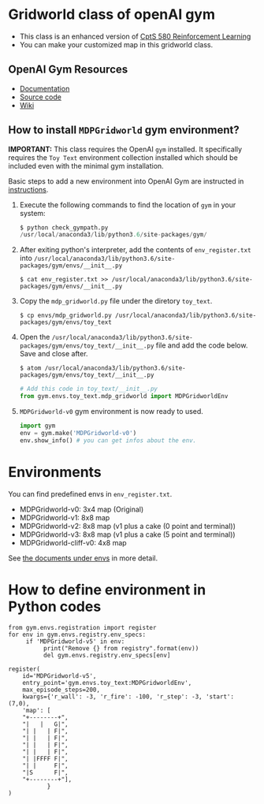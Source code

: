 # Gridworld class of openAI gym

- This class is an enhanced version of [CptS 580 Reinforcement Learning
](https://github.com/IRLL/reinforcement_learning_class)
- You can make your customized map in this gridworld class.

OpenAI Gym Resources
----------
* [Documentation](https://gym.openai.com/docs)
* [Source code](https://github.com/openai/gym)
* [Wiki](https://github.com/openai/gym/wiki)

How to install `MDPGridworld` gym environment?
-------------------------
**IMPORTANT:** This class requires the OpenAI `gym` installed. It specifically requires the `Toy Text` environment collection installed which should be included even with the minimal gym installation.

Basic steps to add a new environment into OpenAI Gym are instructed in 
[instructions](https://github.com/openai/gym/wiki/Environments).

1. Execute the following commands to find the location of `gym` in your system:

    ```python
    $ python check_gympath.py 
    /usr/local/anaconda3/lib/python3.6/site-packages/gym/
    ```

2. After exiting python's interpreter, add the contents of `env_register.txt` into `/usr/local/anaconda3/lib/python3.6/site-packages/gym/envs/__init__.py`


    ```
    $ cat env_register.txt >> /usr/local/anaconda3/lib/python3.6/site-packages/gym/envs/__init__.py
    ```

3. Copy the `mdp_gridworld.py` file under the diretory `toy_text`.

    ```
    $ cp envs/mdp_gridworld.py /usr/local/anaconda3/lib/python3.6/site-packages/gym/envs/toy_text
    ```

4. Open the `/usr/local/anaconda3/lib/python3.6/site-packages/gym/envs/toy_text/__init__.py` file and add the code below. Save and close after. 

    ```
    $ atom /usr/local/anaconda3/lib/python3.6/site-packages/gym/envs/toy_text/__init__.py
    ```
    ```python
    # Add this code in toy_text/__init__.py
    from gym.envs.toy_text.mdp_gridworld import MDPGridworldEnv
    ```

5. `MDPGridworld-v0` gym environment is now ready to used. 

    ```python
    import gym
    env = gym.make('MDPGridworld-v0')
    env.show_info() # you can get infos about the env.
    ```

# Environments

You can find predefined envs in `env_register.txt`.

- MDPGridworld-v0: 3x4 map (Original)
- MDPGridworld-v1: 8x8 map
- MDPGridworld-v2: 8x8 map (v1 plus a cake (0 point and terminal))
- MDPGridworld-v3: 8x8 map (v1 plus a cake (5 point and terminal))
- MDPGridworld-cliff-v0: 4x8 map

See [the documents under envs](envs/README.md) in more detail.

# How to define environment in Python codes

```
from gym.envs.registration import register
for env in gym.envs.registry.env_specs:
     if 'MDPGridworld-v5' in env:
          print("Remove {} from registry".format(env))
          del gym.envs.registry.env_specs[env]

register(
    id='MDPGridworld-v5',
    entry_point='gym.envs.toy_text:MDPGridworldEnv',
    max_episode_steps=200,
    kwargs={'r_wall': -3, 'r_fire': -100, 'r_step': -3, 'start': (7,0), 
    'map': [
    "+--------+",
    "|   |   G|",
    "| |   | F|",
    "| |   | F|",
    "| |   | F|",
    "| |   | F|",
    "| |FFFF F|",
    "| |     F|",
    "|S      F|",    
    "+--------+"],
           }
)
```
